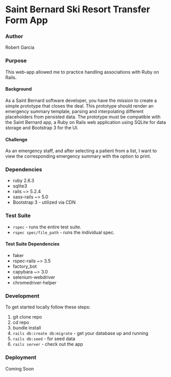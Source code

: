 # Saint Bernard Ski Resort Transfer Form App

### Author

Robert Garcia

### Purpose

This web-app allowed me to practice handling associations with Ruby on Rails.

#### Background

As a Saint Bernard software developer, you have the mission to create a simple prototype that closes the deal. This prototype should render an emergency summary template, parsing and interpolating different placeholders from persisted data. The prototype must be compatible with the Saint Bernard app, a Ruby on Rails web application using SQLite for data storage and Bootstrap 3 for the UI.

#### Challenge

As an emergency staff, and after selecting a patient from a list, I want to view the corresponding emergency summary with the option to print.

### Dependencies

* ruby 2.6.3
* sqlite3
* rails ~> 5.2.4
* sass-rails ~> 5.0
* Bootstrap 3 - utilized via CDN

### Test Suite

* `rspec` - runs the entire test suite.
* `rspec spec/file_path` - runs the individual spec.

#### Test Suite Dependencies

* faker
* rspec-rails ~> 3.5
* factory_bot
* capybara ~> 3.0
* selenium-webdriver
* chromedriver-helper

### Development

To get started locally follow these steps:

1. git clone repo
2. cd repo
3. bundle install
4. `rails db:create db:migrate` - get your database up and running
5. `rails db:seed` - for seed data
6. `rails server` - check out the app

### Deployment

Coming Soon
